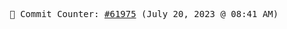 <p align="center">
    <samp>
        📮 Commit Counter: <a href="https://github.com/Javascript-void0/Javascript-void0/commits/main">#61975</a> (July 20, 2023 @ 08:41 AM)
    </samp>
</p>